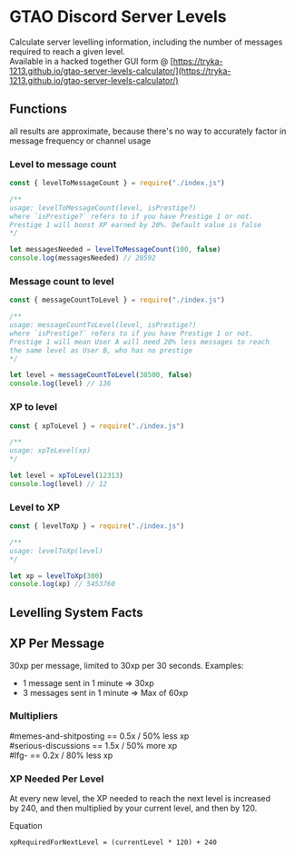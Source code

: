 # GTAO Discord Server Levels
Calculate server levelling information, including the number of messages required to reach a given level.  
Available in a hacked together GUI form @ [https://tryka-1213.github.io/gtao-server-levels-calculator/](https://tryka-1213.github.io/gtao-server-levels-calculator/)

## Functions
all results are approximate, because there's no way to accurately factor in message frequency or channel usage
### Level to message count
```js
const { levelToMessageCount } = require("./index.js")

/**
usage: levelToMessageCount(level, isPrestige?)
where `isPrestige?` refers to if you have Prestige 1 or not.
Prestige 1 will boost XP earned by 20%. Default value is false
*/

let messagesNeeded = levelToMessageCount(100, false)
console.log(messagesNeeded) // 20592
```
### Message count to level
```js
const { messageCountToLevel } = require("./index.js")

/**
usage: messageCountToLevel(level, isPrestige?)
where `isPrestige?` refers to if you have Prestige 1 or not.
Prestige 1 will mean User A will need 20% less messages to reach 
the same level as User B, who has no prestige
*/

let level = messageCountToLevel(38500, false)
console.log(level) // 136
```
### XP to level
```js
const { xpToLevel } = require("./index.js")

/**
usage: xpToLevel(xp)
*/

let level = xpToLevel(12313)
console.log(level) // 12
```
### Level to XP
```js
const { levelToXp } = require("./index.js")

/**
usage: levelToXp(level)
*/

let xp = levelToXp(300)
console.log(xp) // 5453760
```

## Levelling System Facts
## XP Per Message
30xp per message, limited to 30xp per 30 seconds.
Examples:
- 1 message sent in 1 minute => 30xp
- 3 messages sent in 1 minute => Max of 60xp
  
### Multipliers
#memes-and-shitposting == 0.5x / 50% less xp   
#serious-discussions == 1.5x / 50% more xp  
#lfg- == 0.2x / 80% less xp

### XP Needed Per Level
At every new level, the XP needed to reach the next level is increased  
by 240, and then multiplied by your current level, and then by 120.

Equation
```
xpRequiredForNextLevel = (currentLevel * 120) + 240
```
